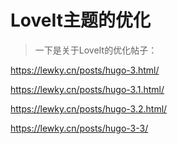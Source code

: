 # LoveIt主题的优化


<!--more-->



> 一下是关于LoveIt的优化帖子：

https://lewky.cn/posts/hugo-3.html/

https://lewky.cn/posts/hugo-3.1.html/

https://lewky.cn/posts/hugo-3.2.html/

https://lewky.cn/posts/hugo-3-3/

